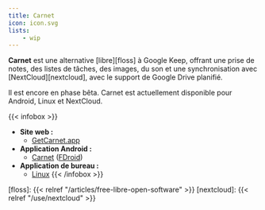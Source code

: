 ```yaml
---
title: Carnet
icon: icon.svg
lists:
    - wip
---
```


**Carnet** est une alternative [libre][floss] à Google Keep, offrant une prise de notes, des listes de tâches, des images, du son et une synchronisation avec [NextCloud][nextcloud], avec le support de Google Drive planifié.

Il est encore en phase bêta. Carnet est actuellement disponible pour Android, Linux et NextCloud.

{{< infobox >}}
- **Site web :**
    - [GetCarnet.app](https://getcarnet.app/)
- **Application Android :**
    - [Carnet](https://play.google.com/store/apps/details?id=com.spisoft.quicknote) ([FDroid](https://f-droid.org/app/com.spisoft.quicknote))
- **Application de bureau :**
    - [Linux](https://snapcraft.io/carnet)
{{< /infobox >}}

[floss]: {{< relref "/articles/free-libre-open-software" >}}
[nextcloud]: {{< relref "/use/nextcloud" >}}

